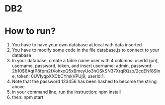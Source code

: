 # DB2
# How to run?
1. You have to have your own database at local with data inserted
2. You have to modify some code in the file database.js to connect to your database
3. In your database, create a table name user with 4 columns: userId (pri), username, password, token, and insert username: admin, password: $2b$10$6AqtP8fpm2fXohxoQ5xBmeyUo3hOSkSN37XrqRQzo/2cqENf8SIne, token: 0UVIyqpXXCbCYmkVPUj9, userId:1.
4. Note that the password 123456 has been hashed to become the string above.
5. in your command line, run the instruction: npm install
6. then: npm start
